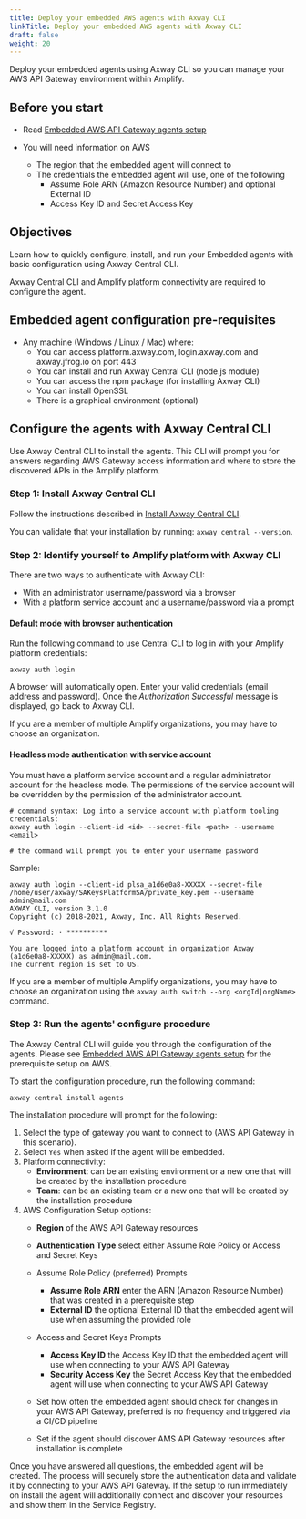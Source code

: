 ```yaml
---
title: Deploy your embedded AWS agents with Axway CLI
linkTitle: Deploy your embedded AWS agents with Axway CLI
draft: false
weight: 20
---
```

Deploy your embedded agents using Axway CLI so you can manage your AWS API Gateway environment within Amplify.

## Before you start

* Read [Embedded AWS API Gateway agents setup](/docs/connect_manage_environ/connect_aws_gateway/embedded-aws-agent-setup/)
* You will need information on AWS

    * The region that the embedded agent will connect to
    * The credentials the embedded agent will use, one of the following
        * Assume Role ARN (Amazon Resource Number) and optional External ID
        * Access Key ID and Secret Access Key

## Objectives

Learn how to quickly configure, install, and run your Embedded agents with basic configuration using Axway Central CLI.

Axway Central CLI and Amplify platform connectivity are required to configure the agent.

## Embedded agent configuration pre-requisites

* Any machine (Windows / Linux / Mac) where:
    * You can access platform.axway.com, login.axway.com and axway.jfrog.io on port 443
    * You can install and run Axway Central CLI (node.js module)
    * You can access the npm package (for installing Axway CLI)
    * You can install OpenSSL
    * There is a graphical environment (optional)

## Configure the agents with Axway Central CLI

Use Axway Central CLI to install the agents. This CLI will prompt you for answers regarding AWS Gateway access information and where to store the discovered APIs in the Amplify platform.

### Step 1: Install Axway Central CLI

Follow the instructions described in [Install Axway Central CLI](/docs/integrate_with_central/cli_central/cli_install/).

You can validate that your installation by running: `axway central --version`.

### Step 2: Identify yourself to Amplify platform with Axway CLI

There are two ways to authenticate with Axway CLI:

* With an administrator username/password via a browser
* With a platform service account and a username/password via a prompt

#### Default mode with browser authentication

Run the following command to use Central CLI to log in with your Amplify platform credentials:

```shell
axway auth login
```

A browser will automatically open.
Enter your valid credentials (email address and password). Once the *Authorization Successful* message is displayed, go back to Axway CLI.

If you are a member of multiple Amplify organizations, you may have to choose an organization.

#### Headless mode authentication with service account

You must have a platform service account and a regular administrator account for the headless mode. The permissions of the service account will be overridden by the permission of the administrator account.

```shell
# command syntax: Log into a service account with platform tooling credentials:
axway auth login --client-id <id> --secret-file <path> --username <email>

# the command will prompt you to enter your username password
```

Sample:

```shell
axway auth login --client-id plsa_a1d6e0a8-XXXXX --secret-file /home/user/axway/SAKeysPlatformSA/private_key.pem --username admin@mail.com
AXWAY CLI, version 3.1.0
Copyright (c) 2018-2021, Axway, Inc. All Rights Reserved.

√ Password: · **********

You are logged into a platform account in organization Axway (a1d6e0a8-XXXXX) as admin@mail.com.
The current region is set to US.
```

If you are a member of multiple Amplify organizations, you may have to choose an organization using the `axway auth switch --org <orgId|orgName>` command.

### Step 3: Run the agents' configure procedure

The Axway Central CLI will guide you through the configuration of the agents. Please see [Embedded AWS API Gateway agents setup](/docs/connect_manage_environ/connect_aws_gateway/embedded-aws-agent-setup/) for the prerequisite setup on AWS.

To start the configuration procedure, run the following command:

```shell
axway central install agents
```

The installation procedure will prompt for the following:

1. Select the type of gateway you want to connect to (AWS API Gateway in this scenario).
2. Select `Yes` when asked if the agent will be embedded.
3. Platform connectivity:
   * **Environment**: can be an existing environment or a new one that will be created by the installation procedure
   * **Team**: can be an existing team or a new one that will be created by the installation procedure
4. AWS Configuration Setup options:
   * **Region** of the AWS API Gateway resources
   * **Authentication Type** select either Assume Role Policy or Access and Secret Keys

   * Assume Role Policy (preferred) Prompts
     * **Assume Role ARN** enter the ARN (Amazon Resource Number) that was created in a prerequisite step
     * **External ID** the optional External ID that the embedded agent will use when assuming the provided role

   * Access and Secret Keys Prompts
     * **Access Key ID** the Access Key ID that the embedded agent will use when connecting to your AWS API Gateway
     * **Security Access Key** the Secret Access Key that the embedded agent will use when connecting to your AWS API Gateway
   * Set how often the embedded agent should check for changes in your AWS API Gateway, preferred is no frequency and triggered via a CI/CD pipeline
   * Set if the agent should discover AMS API Gateway resources after installation is complete

Once you have answered all questions, the embedded agent will be created. The process will securely store the authentication data and validate it by connecting to your AWS API Gateway. If the setup to run immediately on install the agent will additionally connect and discover your resources and show them in the Service Registry.